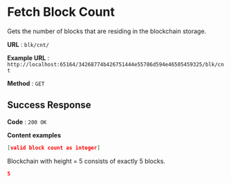 # Fetch Block Count

Gets the number of blocks that are residing in the blockchain storage.

**URL** : `blk/cnt/`

**Example URL** : `http://localhost:65164/34268774b426751444e55786d594e46505459325/blk/cnt` 

**Method** : `GET`

## Success Response

**Code** : `200 OK`

**Content examples**


```json
[valid block count as integer]
```

Blockchain with height = 5 consists of exactly 5 blocks. 

```json
5
```